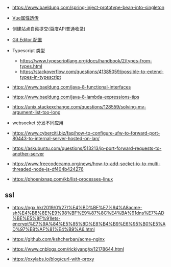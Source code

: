 * https://www.baeldung.com/spring-inject-prototype-bean-into-singleton
* [Vue属性透传](https://cloud.tencent.com/developer/article/1704855)
* 创建站点自动提交(百度API普通收录)
* [Git Editor 配置](https://www.atlassian.com/git/tutorials/setting-up-a-repository/git-config)
* Typescript 类型
    * https://www.typescriptlang.org/docs/handbook/2/types-from-types.html
    * https://stackoverflow.com/questions/41385059/possible-to-extend-types-in-typescript
* https://www.baeldung.com/java-8-functional-interfaces
* https://www.baeldung.com/java-8-lambda-expressions-tips
* https://unix.stackexchange.com/questions/128559/solving-mv-argument-list-too-long

* websocket 分发不同应用


* https://www.cyberciti.biz/faq/how-to-configure-ufw-to-forward-port-80443-to-internal-server-hosted-on-lan/
* https://askubuntu.com/questions/513213/ip-port-forward-requests-to-another-server
* https://www.freecodecamp.org/news/how-to-add-socket-io-to-multi-threaded-node-js-df404b424276
* https://phoenixnap.com/kb/list-processes-linux

## ssl
* https://ngx.hk/2019/01/27/%E4%BD%BF%E7%94%A8acme-sh%E4%B8%8E%E9%98%BF%E9%87%8C%E4%BA%91dns%E7%AD%BE%E5%8F%91lets-encrypt%E7%9A%84%E5%85%8D%E8%B4%B9%E6%95%B0%E5%AD%97%E8%AF%81%E4%B9%A6.html
* https://github.com/kshcherban/acme-nginx

* https://www.cnblogs.com/rickiyang/p/12178644.html
* https://oxylabs.io/blog/curl-with-proxy